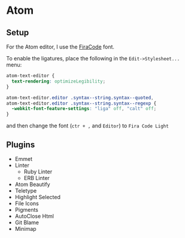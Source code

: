# Atom
## Setup
For the Atom editor, I use the [FiraCode](https://github.com/tonsky/FiraCode/wiki/Atom-instructions) font.

To enable the ligatures, place the following in the `Edit->Stylesheet...` menu:

```css
atom-text-editor {
  text-rendering: optimizeLegibility;
}

atom-text-editor.editor .syntax--string.syntax--quoted,
atom-text-editor.editor .syntax--string.syntax--regexp {
  -webkit-font-feature-settings: "liga" off, "calt" off;
}
```

and then change the font (`ctr + ,` and `Editor`) to `Fira Code Light`


## Plugins

- Emmet
- Linter
  - Ruby Linter
  - ERB Linter
- Atom Beautify
- Teletype
- Highlight Selected
- File Icons
- Pigments
- AutoClose Html
- Git Blame
- Minimap
